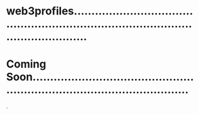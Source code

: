 # web3profiles..............................................................................................................
# Coming Soon..................................................................................................
.
